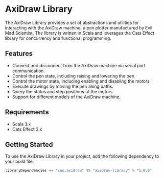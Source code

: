 # AxiDraw Library

The AxiDraw Library provides a set of abstractions and utilities for interacting with the AxiDraw machine, a pen plotter manufactured by Evil Mad Scientist. The library is written in Scala and leverages the Cats Effect library for concurrency and functional programming.

## Features

- Connect and disconnect from the AxiDraw machine via serial port communication.
- Control the pen state, including raising and lowering the pen.
- Control the motor state, including enabling and disabling the motors.
- Execute drawings by moving the pen along paths.
- Query the status and step positions of the motors.
- Support for different models of the AxiDraw machine.

## Requirements

- Scala 3.x
- Cats Effect 3.x

## Getting Started

To use the AxiDraw Library in your project, add the following dependency to your build file:

```scala
libraryDependencies += "com.axidraw" %% "axidraw-library" % "1.0.0"
```
